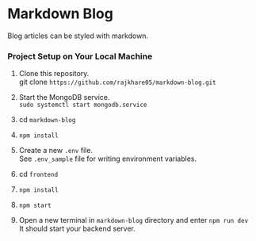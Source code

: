 # Markdown Blog

Blog articles can be styled with markdown.

### Project Setup on Your Local Machine

1. Clone this repository. \
git clone `https://github.com/rajkhare05/markdown-blog.git`

2. Start the MongoDB service. \
`sudo systemctl start mongodb.service`

3. cd `markdown-blog`

4. `npm install`

5. Create a new `.env` file. \
See `.env_sample` file for writing environment variables.

5. cd `frontend`

6. `npm install`

7. `npm start`

8. Open a new terminal in `markdown-blog` directory and enter `npm run dev` \
It should start your backend server.

